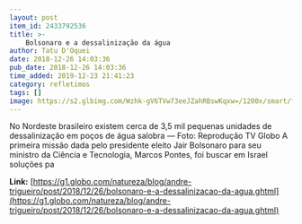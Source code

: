 ```yaml
---
layout: post
item_id: 2433792536
title: >-
    Bolsonaro e a dessalinização da água
author: Tatu D'Oquei
date: 2018-12-26 14:03:36
pub_date: 2018-12-26 14:03:36
time_added: 2019-12-23 21:41:23
category: refletimos
tags: []
image: https://s2.glbimg.com/Wzhk-gV6TVw73eeJZahRBswKqxw=/1200x/smart/filters:cover():strip_icc()/s.glbimg.com/jo/g1/f/original/2015/08/26/pocos.jpg
---
```


No Nordeste brasileiro existem cerca de 3,5 mil pequenas unidades de dessalinização em poços de água salobra — Foto: Reprodução TV Globo A primeira missão dada pelo presidente eleito Jair Bolsonaro para seu ministro da Ciência e Tecnologia, Marcos Pontes, foi buscar em Israel soluções pa

**Link:** [https://g1.globo.com/natureza/blog/andre-trigueiro/post/2018/12/26/bolsonaro-e-a-dessalinizacao-da-agua.ghtml](https://g1.globo.com/natureza/blog/andre-trigueiro/post/2018/12/26/bolsonaro-e-a-dessalinizacao-da-agua.ghtml)

